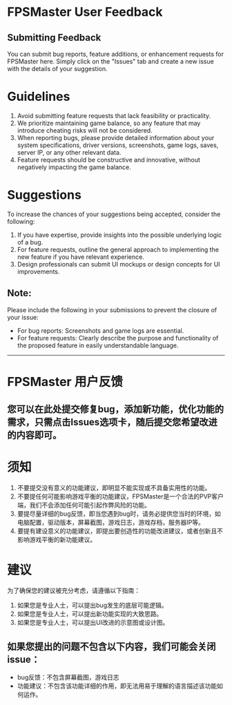 # FPSMaster User Feedback

## Submitting Feedback
You can submit bug reports, feature additions, or enhancement requests for FPSMaster here. Simply click on the "Issues" tab and create a new issue with the details of your suggestion.

# Guidelines
1. Avoid submitting feature requests that lack feasibility or practicality.
2. We prioritize maintaining game balance, so any feature that may introduce cheating risks will not be considered.
3. When reporting bugs, please provide detailed information about your system specifications, driver versions, screenshots, game logs, saves, server IP, or any other relevant data.
4. Feature requests should be constructive and innovative, without negatively impacting the game balance.

# Suggestions
To increase the chances of your suggestions being accepted, consider the following:

1. If you have expertise, provide insights into the possible underlying logic of a bug.
2. For feature requests, outline the general approach to implementing the new feature if you have relevant experience.
3. Design professionals can submit UI mockups or design concepts for UI improvements.

## Note:
Please include the following in your submissions to prevent the closure of your issue:

- For bug reports: Screenshots and game logs are essential.
- For feature requests: Clearly describe the purpose and functionality of the proposed feature in easily understandable language.

---

# FPSMaster 用户反馈

## 您可以在此处提交修复bug，添加新功能，优化功能的需求，只需点击Issues选项卡，随后提交您希望改进的内容即可。

# 须知
1. 不要提交没有意义的功能建议，即明显不能实现或不具备实用性的功能。
2. 不要提任何可能影响游戏平衡的功能建议，FPSMaster是一个合法的PVP客户端，我们不会添加任何可能引起作弊风险的功能。
3. 要提尽量详细的bug反馈，即当您遇到bug时，请务必提供您当时的环境，如电脑配置，驱动版本，屏幕截图，游戏日志，游戏存档，服务器IP等。
4. 要提有建设意义的功能建议，即提出要创造性的功能改进建议，或者创新且不影响游戏平衡的新功能建议。

# 建议
为了确保您的建议被充分考虑，请遵循以下指南：

1. 如果您是专业人士，可以提出bug发生的底层可能逻辑。
2. 如果您是专业人士，可以提出新功能实现的大致思路。
3. 如果您是专业人士，可以提出UI改进的示意图或设计图。

## 如果您提出的问题不包含以下内容，我们可能会关闭issue：
- bug反馈：不包含屏幕截图，游戏日志
- 功能建议：不包含该功能详细的作用，即无法用易于理解的语言描述该功能如何运作。
